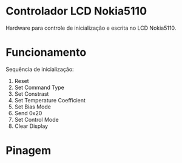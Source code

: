 # Controlador LCD Nokia5110

Hardware para controle de inicialização e escrita no LCD Nokia5110.

# Funcionamento
Sequência de inicialização:
1. Reset
2. Set Command Type
3. Set Constrast
4. Set Temperature Coefficient
5. Set Bias Mode
6. Send 0x20
7. Set Control Mode
8. Clear Display

# Pinagem
